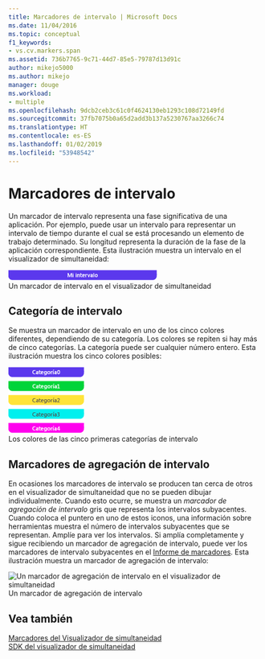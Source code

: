 ```yaml
---
title: Marcadores de intervalo | Microsoft Docs
ms.date: 11/04/2016
ms.topic: conceptual
f1_keywords:
- vs.cv.markers.span
ms.assetid: 736b7765-9c71-44d7-85e5-79787d13d91c
author: mikejo5000
ms.author: mikejo
manager: douge
ms.workload:
- multiple
ms.openlocfilehash: 9dcb2ceb3c61c0f4624130eb1293c108d72149fd
ms.sourcegitcommit: 37fb7075b0a65d2add3b137a5230767aa3266c74
ms.translationtype: HT
ms.contentlocale: es-ES
ms.lasthandoff: 01/02/2019
ms.locfileid: "53948542"
---
```

# <a name="span-markers"></a>Marcadores de intervalo
Un marcador de intervalo representa una fase significativa de una aplicación. Por ejemplo, puede usar un intervalo para representar un intervalo de tiempo durante el cual se está procesando un elemento de trabajo determinado. Su longitud representa la duración de la fase de la aplicación correspondiente. Esta ilustración muestra un intervalo en el visualizador de simultaneidad:  
  
 ![Un marcador de intervalo en el visualizador de simultaneidad](../profiling/media/cvmarkerspan.png "CVMarkerSpan")  
Un marcador de intervalo en el visualizador de simultaneidad  
  
## <a name="span-category"></a>Categoría de intervalo  
 Se muestra un marcador de intervalo en uno de los cinco colores diferentes, dependiendo de su categoría. Los colores se repiten si hay más de cinco categorías. La categoría puede ser cualquier número entero. Esta ilustración muestra los cinco colores posibles:  
  
 ![Cinco intervalos en distintas categorías](../profiling/media/cvmarkerspancategory.png "CVMarkerSpanCategory")  
Los colores de las cinco primeras categorías de intervalo  
  
## <a name="span-aggregation-markers"></a>Marcadores de agregación de intervalo  
 En ocasiones los marcadores de intervalo se producen tan cerca de otros en el visualizador de simultaneidad que no se pueden dibujar individualmente. Cuando esto ocurre, se muestra un *marcador de agregación de intervalo* gris que representa los intervalos subyacentes. Cuando coloca el puntero en uno de estos iconos, una información sobre herramientas muestra el número de intervalos subyacentes que se representan. Amplíe para ver los intervalos. Si amplía completamente y sigue recibiendo un marcador de agregación de intervalo, puede ver los marcadores de intervalo subyacentes en el [Informe de marcadores](../profiling/markers-report.md). Esta ilustración muestra un marcador de agregación de intervalo:  
  
 ![Un marcador de agregación de intervalo en el visualizador de simultaneidad](../profiling/media/cvmarkerspanaggregate.png "CVMarkerSpanAggregate")  
Un marcador de agregación de intervalo  
  
## <a name="see-also"></a>Vea también  
 [Marcadores del Visualizador de simultaneidad](../profiling/concurrency-visualizer-markers.md)   
 [SDK del visualizador de simultaneidad](../profiling/concurrency-visualizer-sdk.md)